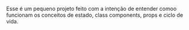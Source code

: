 Esse é um pequeno projeto feito com a intenção de entender comoo funcionam
os conceitos de estado, class components, props e ciclo de vida.
